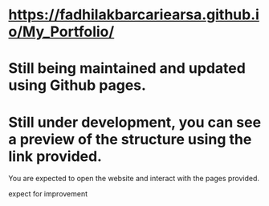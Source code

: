 # https://fadhilakbarcariearsa.github.io/My_Portfolio/
# Still being maintained and updated using Github pages.
# Still under development, you can see a preview of the structure using the link provided.

You are expected to open the website and interact with the pages provided. 

expect for improvement 